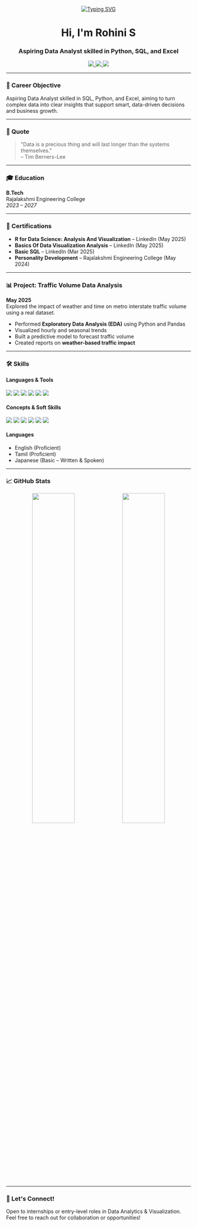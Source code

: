 <p align="center">
  <a href="https://git.io/typing-svg">
    <img src="https://readme-typing-svg.demolab.com?font=Fira+Code&pause=1000&width=435&lines=Welcome+to+my+GitHub+profile" alt="Typing SVG" />
  </a>
</p>
<h1 align="center">Hi, I'm Rohini S</h1>
<h3 align="center">Aspiring Data Analyst skilled in Python, SQL, and Excel</h3>

<p align="center">
  <a href="mailto:231401085@rajalakshmi.edu.in">
    <img src="https://img.shields.io/badge/Email-231401085@rajalakshmi.edu.in-red?style=for-the-badge&logo=gmail&logoColor=white">
  </a>
  <a href="https://www.linkedin.com/in/rohini-s-8a9106321" target="_blank">
    <img src="https://img.shields.io/badge/LinkedIn-Connect-blue?style=for-the-badge&logo=linkedin">
  </a>
  <img src="https://img.shields.io/badge/Location-Chennai,%20India-orange?style=for-the-badge&logo=googlemaps">
</p>

---

### 🧠 Career Objective

Aspiring Data Analyst skilled in SQL, Python, and Excel, aiming to turn complex data into clear insights that support smart, data-driven decisions and business growth.

---

### 💬 Quote

> "Data is a precious thing and will last longer than the systems themselves."  
> – Tim Berners-Lee

---

### 🎓 Education

**B.Tech**  
Rajalakshmi Engineering College  
_2023 – 2027_

---

### 📜 Certifications

- **R for Data Science: Analysis And Visualization** – LinkedIn (May 2025)  
- **Basics Of Data Visualization Analysis** – LinkedIn (May 2025)  
- **Basic SQL** – LinkedIn (Mar 2025)  
- **Personality Development** – Rajalakshmi Engineering College (May 2024)

---

### 📊 Project: Traffic Volume Data Analysis

**May 2025**  
Explored the impact of weather and time on metro interstate traffic volume using a real dataset.

- Performed **Exploratory Data Analysis (EDA)** using Python and Pandas  
- Visualized hourly and seasonal trends  
- Built a predictive model to forecast traffic volume  
- Created reports on **weather-based traffic impact**

---

### 🛠️ Skills

#### Languages & Tools

<p align="left">
  <img src="https://img.shields.io/badge/Python-3776AB?style=for-the-badge&logo=python&logoColor=white"/>
  <img src="https://img.shields.io/badge/SQL-336791?style=for-the-badge&logo=postgresql&logoColor=white"/>
  <img src="https://img.shields.io/badge/Microsoft%20Excel-217346?style=for-the-badge&logo=microsoft-excel&logoColor=white"/>
  <img src="https://img.shields.io/badge/Power%20BI-F2C811?style=for-the-badge&logo=powerbi&logoColor=black"/>
  <img src="https://img.shields.io/badge/Tableau-E97627?style=for-the-badge&logo=tableau&logoColor=white"/>
  <img src="https://img.shields.io/badge/R-276DC3?style=for-the-badge&logo=r&logoColor=white"/>
</p>

#### Concepts & Soft Skills

<p align="left">
  <img src="https://img.shields.io/badge/Data%20Analytics-00599C?style=for-the-badge"/>
  <img src="https://img.shields.io/badge/EDA-0088cc?style=for-the-badge"/>
  <img src="https://img.shields.io/badge/Data%20Cleaning-3C873A?style=for-the-badge"/>
  <img src="https://img.shields.io/badge/Statistics-grey?style=for-the-badge"/>
  <img src="https://img.shields.io/badge/Machine%20Learning-orange?style=for-the-badge"/>
  <img src="https://img.shields.io/badge/Problem%20Solving-9C27B0?style=for-the-badge"/>
</p>

#### Languages
- English (Proficient)  
- Tamil (Proficient)  
- Japanese (Basic – Written & Spoken)

---

### 📈 GitHub Stats

<p align="center">
  <img src="https://github-readme-stats.vercel.app/api?username=ROHINI-S17&show_icons=true&theme=tokyonight" width="48%">
  <img src="https://github-readme-stats.vercel.app/api/top-langs/?username=ROHINI-S17&layout=compact&theme=tokyonight" width="48%">
</p>

---

### 🤝 Let's Connect!

Open to internships or entry-level roles in Data Analytics & Visualization.  
Feel free to reach out for collaboration or opportunities!


